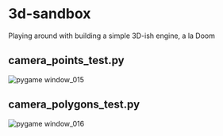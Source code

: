 3d-sandbox
==========

Playing around with building a simple 3D-ish engine, a la Doom


camera\_points_test.py
----------------------
![pygame window_015](https://cloud.githubusercontent.com/assets/33840/2923271/d899743c-d711-11e3-9501-a55e015790f4.png)


camera\_polygons_test.py
------------------------
![pygame window_016](https://cloud.githubusercontent.com/assets/33840/2923270/d6aba3c0-d711-11e3-9163-f36542ebc2f4.png)

